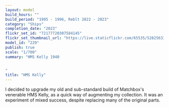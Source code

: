 ```yaml
---
layout: model
build_hours: ""
build_period: "1995 - 1996, Reblt 2022 - 2023"
category: "Ships"
completion_date: "2023"
flickr_set_id: "72177720307584145"
flickr_set_thumbnail_url: "https://live.staticflickr.com/65535/52825633967_9f45b21e96_m.jpg"
model_id: "229"
publish: true
scale: "1/700"
summary: "HMS Kelly 1940


"
title: "HMS Kelly"
---
```


I decided to upgrade my old and sub-standard build of Matchbox's venerable HMS Kelly, as a quick way of augmenting my collection. It was an experiment of mixed success, despite replacing many of the original parts.
